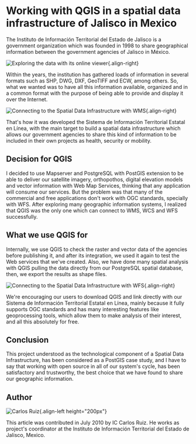 # Working with QGIS in a spatial data infrastructure of Jalisco in Mexico

The Instituto de Información Territorial del Estado de Jalisco is a
government organization which was founded in 1998 to share geographical
information between the government agencies of Jalisco in México.

![Exploring the data with its online
viewer](./images/mexico_jalisco1.jpg){.align-right}

Within the years, the institution has gathered loads of information in
several formats such as SHP, DWG, DXF, GeoTIFF and ECW, among others.
So, what we wanted was to have all this information available, organized
and in a common format with the purpose of being able to provide and
display it over the Internet.

![Connecting to the Spatial Data Infrastructure with
WMS](./images/mexico_jalisco2.jpg){.align-right}

That\'s how it was developed the Sistema de Información Territorial
Estatal en Línea, with the main target to build a spatial data
infrastructure which allows our government agencies to share this kind
of information to be included in their own projects as health, security
or mobility.

## Decision for QGIS

I decided to use Mapserver and PostgreSQL with PostGIS extension to be
able to deliver our satellite imagery, orthopothos, digital elevation
models and vector information with Web Map Services, thinking that any
application will consume our services. But the problem was that many of
the commercial and free applications don't work with OGC standards,
specially with WFS. After exploring many geographic information systems,
I realized that QGIS was the only one which can connect to WMS, WCS and
WFS successfully.

## What we use QGIS for

Internally, we use QGIS to check the raster and vector data of the
agencies before publishing it, and after its integration, we used it
again to test the Web services that we've created. Also, we have done
many spatial analysis with QGIS pulling the data directly from our
PostgreSQL spatial database, then, we export the results as shape files.

![Connecting to the Spatial Data Infrastructure with
WFS](./images/mexico_jalisco3.jpg){.align-right}

We're encouraging our users to download QGIS and link directly with our
Sistema de Información Territorial Estatal en Línea, mainly because it
fully supports OGC standards and has many interesting features like
geoprocessing tools, which allow them to make analysis of their
interest, and all this absolutely for free.

## Conclusion

This project understood as the technological component of a Spatial Data
Infrastructure, has been considered as a PostGIS case study, and I have
to say that working with open source in all of our system's cycle, has
been satisfactory and trustworthy, the best choice that we have found to
share our geographic information.

## Author

![Carlos Ruiz](./images/mexico_jaliscoaut.jpg){.align-left
height="200px"}

This article was contributed in July 2010 by IC Carlos Ruiz. He works as
project\'s coordinator at the Instituto de Información Territorial del
Estado de Jalisco, Mexico.
